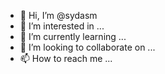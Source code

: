 - 👋 Hi, I’m @sydasm
- 👀 I’m interested in ...
- 🌱 I’m currently learning ...
- 💞️ I’m looking to collaborate on ...
- 📫 How to reach me ...

<!---
sydasm/sydasm is a ✨ special ✨ repository because its `README.md` (this file) appears on your GitHub profile.
You can click the Preview link to take a look at your changes.
--->
